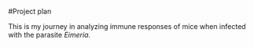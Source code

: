 #Project plan

This is my journey in analyzing immune responses of mice when infected with the parasite _Eimeria._
